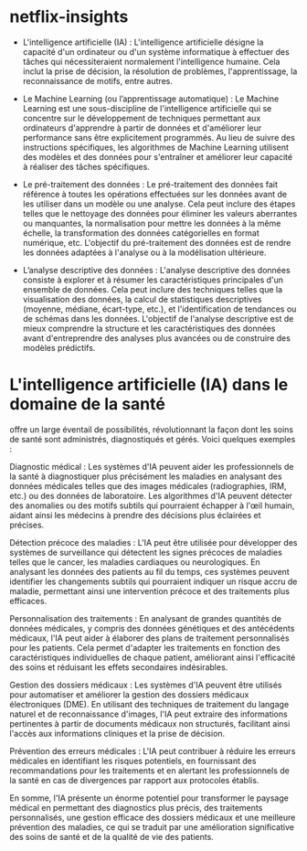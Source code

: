 # netflix-insights

* L'intelligence artificielle (IA) : L'intelligence artificielle désigne la capacité d'un ordinateur ou d'un système informatique à effectuer des tâches qui nécessiteraient normalement l'intelligence humaine. Cela inclut la prise de décision, la résolution de problèmes, l'apprentissage, la reconnaissance de motifs, entre autres.

* Le Machine Learning (ou l’apprentissage automatique) : Le Machine Learning est une sous-discipline de l'intelligence artificielle qui se concentre sur le développement de techniques permettant aux ordinateurs d'apprendre à partir de données et d'améliorer leur performance sans être explicitement programmés. Au lieu de suivre des instructions spécifiques, les algorithmes de Machine Learning utilisent des modèles et des données pour s'entraîner et améliorer leur capacité à réaliser des tâches spécifiques.

* Le pré-traitement des données : Le pré-traitement des données fait référence à toutes les opérations effectuées sur les données avant de les utiliser dans un modèle ou une analyse. Cela peut inclure des étapes telles que le nettoyage des données pour éliminer les valeurs aberrantes ou manquantes, la normalisation pour mettre les données à la même échelle, la transformation des données catégorielles en format numérique, etc. L'objectif du pré-traitement des données est de rendre les données adaptées à l'analyse ou à la modélisation ultérieure.

* L’analyse descriptive des données : L'analyse descriptive des données consiste à explorer et à résumer les caractéristiques principales d'un ensemble de données. Cela peut inclure des techniques telles que la visualisation des données, la calcul de statistiques descriptives (moyenne, médiane, écart-type, etc.), et l'identification de tendances ou de schémas dans les données. L'objectif de l'analyse descriptive est de mieux comprendre la structure et les caractéristiques des données avant d'entreprendre des analyses plus avancées ou de construire des modèles prédictifs.

# L'intelligence artificielle (IA) dans le domaine de la santé
offre un large éventail de possibilités, révolutionnant la façon dont les soins de santé sont administrés, diagnostiqués et gérés. Voici quelques exemples :

Diagnostic médical : Les systèmes d'IA peuvent aider les professionnels de la santé à diagnostiquer plus précisément les maladies en analysant des données médicales telles que des images médicales (radiographies, IRM, etc.) ou des données de laboratoire. Les algorithmes d'IA peuvent détecter des anomalies ou des motifs subtils qui pourraient échapper à l'œil humain, aidant ainsi les médecins à prendre des décisions plus éclairées et précises.

Détection précoce des maladies : L'IA peut être utilisée pour développer des systèmes de surveillance qui détectent les signes précoces de maladies telles que le cancer, les maladies cardiaques ou neurologiques. En analysant les données des patients au fil du temps, ces systèmes peuvent identifier les changements subtils qui pourraient indiquer un risque accru de maladie, permettant ainsi une intervention précoce et des traitements plus efficaces.

Personnalisation des traitements : En analysant de grandes quantités de données médicales, y compris des données génétiques et des antécédents médicaux, l'IA peut aider à élaborer des plans de traitement personnalisés pour les patients. Cela permet d'adapter les traitements en fonction des caractéristiques individuelles de chaque patient, améliorant ainsi l'efficacité des soins et réduisant les effets secondaires indésirables.

Gestion des dossiers médicaux : Les systèmes d'IA peuvent être utilisés pour automatiser et améliorer la gestion des dossiers médicaux électroniques (DME). En utilisant des techniques de traitement du langage naturel et de reconnaissance d'images, l'IA peut extraire des informations pertinentes à partir de documents médicaux non structurés, facilitant ainsi l'accès aux informations cliniques et la prise de décision.

Prévention des erreurs médicales : L'IA peut contribuer à réduire les erreurs médicales en identifiant les risques potentiels, en fournissant des recommandations pour les traitements et en alertant les professionnels de la santé en cas de divergences par rapport aux protocoles établis.

En somme, l'IA présente un énorme potentiel pour transformer le paysage médical en permettant des diagnostics plus précis, des traitements personnalisés, une gestion efficace des dossiers médicaux et une meilleure prévention des maladies, ce qui se traduit par une amélioration significative des soins de santé et de la qualité de vie des patients.